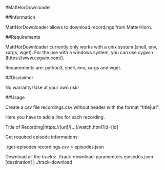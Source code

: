 #MattHorDownloader

##Information

MattHorDownloader allows to download recordings from MatterHorn.

##Requirements

MattHorDownloader currently only works with a unix system (shell, env, xargs, wget). For the use with a windows system, you can use cygwin (https://www.cygwin.com/).

Requirements are: python3, shell, env, xargs and wget.

##Disclaimer

No warranty! Use at your own risk!

##Usage

Create a csv file recordings.csv without header with the format "title|url".

Here you have to add a line for each recording.

 Title of Recording|https://[uri]/[...]/watch.html?id=[id]
 
Get required episode informations:

 ./get-episodes recordings.csv > episodes.json

Download all the tracks:
 ./track-download-paramenters episodes.json [destination] | ./track-download

